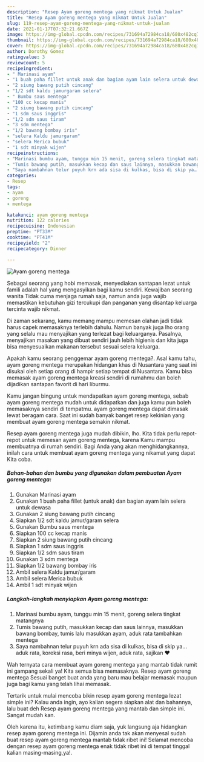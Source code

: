 ```yaml
---
description: "Resep Ayam goreng mentega yang nikmat Untuk Jualan"
title: "Resep Ayam goreng mentega yang nikmat Untuk Jualan"
slug: 119-resep-ayam-goreng-mentega-yang-nikmat-untuk-jualan
date: 2021-01-17T07:32:21.667Z
image: https://img-global.cpcdn.com/recipes/731694a72984ca18/680x482cq70/ayam-goreng-mentega-foto-resep-utama.jpg
thumbnail: https://img-global.cpcdn.com/recipes/731694a72984ca18/680x482cq70/ayam-goreng-mentega-foto-resep-utama.jpg
cover: https://img-global.cpcdn.com/recipes/731694a72984ca18/680x482cq70/ayam-goreng-mentega-foto-resep-utama.jpg
author: Dorothy Gomez
ratingvalue: 3
reviewcount: 5
recipeingredient:
- " Marinasi ayam"
- "1 buah paha fillet untuk anak dan bagian ayam lain selera untuk dewasa"
- "2 siung bawang putih cincang"
- "1/2 sdt kaldu jamurgaram selera"
- " Bumbu saus mentega"
- "100 cc kecap manis"
- "2 siung bawang putih cincang"
- "1 sdm saus inggris"
- "1/2 sdm saus tiram"
- "3 sdm mentega"
- "1/2 bawang bombay iris"
- "selera Kaldu jamurgaram"
- "selera Merica bubuk"
- "1 sdt minyak wijen"
recipeinstructions:
- "Marinasi bumbu ayam, tunggu min 15 menit, goreng selera tingkat matangnya"
- "Tumis bawang putih, masukkan kecap dan saus lainnya, masukkan bawang bombay, tumis lalu masukkan ayam, aduk rata tambahkan mentega"
- "Saya nambahnan telur puyuh krn ada sisa di kulkas, bisa di skip ya… aduk rata, koreksi rasa, beri minya wijen, aduk rata, sajikan ❤️"
categories:
- Resep
tags:
- ayam
- goreng
- mentega

katakunci: ayam goreng mentega 
nutrition: 122 calories
recipecuisine: Indonesian
preptime: "PT33M"
cooktime: "PT41M"
recipeyield: "2"
recipecategory: Dinner

---
```



![Ayam goreng mentega](https://img-global.cpcdn.com/recipes/731694a72984ca18/680x482cq70/ayam-goreng-mentega-foto-resep-utama.jpg)

Sebagai seorang yang hobi memasak, menyediakan santapan lezat untuk famili adalah hal yang mengasyikan bagi kamu sendiri. Kewajiban seorang  wanita Tidak cuma menjaga rumah saja, namun anda juga wajib memastikan kebutuhan gizi tercukupi dan panganan yang disantap keluarga tercinta wajib nikmat.

Di zaman  sekarang, kamu memang mampu memesan olahan jadi tidak harus capek memasaknya terlebih dahulu. Namun banyak juga lho orang yang selalu mau menyajikan yang terlezat bagi keluarganya. Pasalnya, menyajikan masakan yang dibuat sendiri jauh lebih higienis dan kita juga bisa menyesuaikan makanan tersebut sesuai selera keluarga. 



Apakah kamu seorang penggemar ayam goreng mentega?. Asal kamu tahu, ayam goreng mentega merupakan hidangan khas di Nusantara yang saat ini disukai oleh setiap orang di hampir setiap tempat di Nusantara. Kamu bisa memasak ayam goreng mentega kreasi sendiri di rumahmu dan boleh dijadikan santapan favorit di hari liburmu.

Kamu jangan bingung untuk mendapatkan ayam goreng mentega, sebab ayam goreng mentega mudah untuk didapatkan dan juga kamu pun boleh memasaknya sendiri di tempatmu. ayam goreng mentega dapat dimasak lewat beragam cara. Saat ini sudah banyak banget resep kekinian yang membuat ayam goreng mentega semakin nikmat.

Resep ayam goreng mentega juga mudah dibikin, lho. Kita tidak perlu repot-repot untuk memesan ayam goreng mentega, karena Kamu mampu membuatnya di rumah sendiri. Bagi Anda yang akan menghidangkannya, inilah cara untuk membuat ayam goreng mentega yang nikamat yang dapat Kita coba.

<!--inarticleads1-->

##### Bahan-bahan dan bumbu yang digunakan dalam pembuatan Ayam goreng mentega:

1. Gunakan  Marinasi ayam
1. Gunakan 1 buah paha fillet (untuk anak) dan bagian ayam lain selera untuk dewasa
1. Gunakan 2 siung bawang putih cincang
1. Siapkan 1/2 sdt kaldu jamur/garam selera
1. Gunakan  Bumbu saus mentega
1. Siapkan 100 cc kecap manis
1. Siapkan 2 siung bawang putih cincang
1. Siapkan 1 sdm saus inggris
1. Siapkan 1/2 sdm saus tiram
1. Gunakan 3 sdm mentega
1. Siapkan 1/2 bawang bombay iris
1. Ambil selera Kaldu jamur/garam
1. Ambil selera Merica bubuk
1. Ambil 1 sdt minyak wijen




<!--inarticleads2-->

##### Langkah-langkah menyiapkan Ayam goreng mentega:

1. Marinasi bumbu ayam, tunggu min 15 menit, goreng selera tingkat matangnya
1. Tumis bawang putih, masukkan kecap dan saus lainnya, masukkan bawang bombay, tumis lalu masukkan ayam, aduk rata tambahkan mentega
1. Saya nambahnan telur puyuh krn ada sisa di kulkas, bisa di skip ya… aduk rata, koreksi rasa, beri minya wijen, aduk rata, sajikan ❤️




Wah ternyata cara membuat ayam goreng mentega yang mantab tidak rumit ini gampang sekali ya! Kita semua bisa memasaknya. Resep ayam goreng mentega Sesuai banget buat anda yang baru mau belajar memasak maupun juga bagi kamu yang telah lihai memasak.

Tertarik untuk mulai mencoba bikin resep ayam goreng mentega lezat simple ini? Kalau anda ingin, ayo kalian segera siapkan alat dan bahannya, lalu buat deh Resep ayam goreng mentega yang mantab dan simple ini. Sangat mudah kan. 

Oleh karena itu, ketimbang kamu diam saja, yuk langsung aja hidangkan resep ayam goreng mentega ini. Dijamin anda tak akan menyesal sudah buat resep ayam goreng mentega mantab tidak ribet ini! Selamat mencoba dengan resep ayam goreng mentega enak tidak ribet ini di tempat tinggal kalian masing-masing,ya!.

